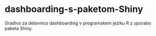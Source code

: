 # dashboarding-s-paketom-Shiny
Gradivo za delavnico dashboarding v programskem jeziku R z uporabo paketa Shiny.
